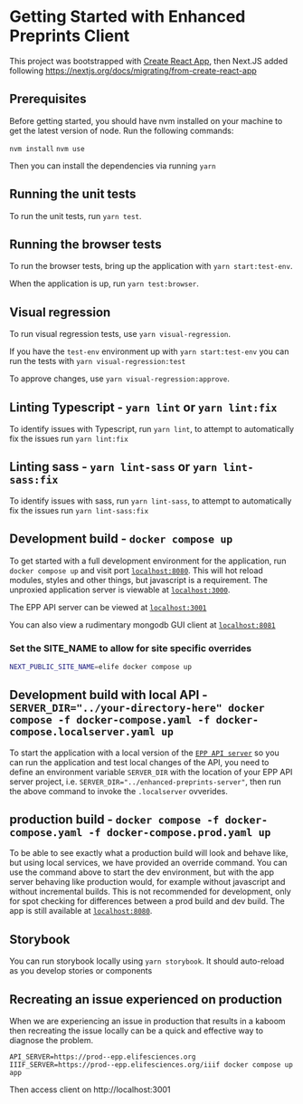 # Getting Started with Enhanced Preprints Client

This project was bootstrapped with [Create React App](https://github.com/facebook/create-react-app), then Next.JS added following <https://nextjs.org/docs/migrating/from-create-react-app>

## Prerequisites

Before getting started, you should have nvm installed on your machine to get the latest version of node. Run the following commands:

`nvm install`
`nvm use`

Then you can install the dependencies via running `yarn`

## Running the unit tests

To run the unit tests, run `yarn test`.

## Running the browser tests

To run the browser tests, bring up the application with `yarn start:test-env`.

When the application is up, run `yarn test:browser`.

## Visual regression

To run visual regression tests, use `yarn visual-regression`.

If you have the `test-env` environment up with `yarn start:test-env` you can run the tests with `yarn visual-regression:test`

To approve changes, use `yarn visual-regression:approve`.

## Linting Typescript - `yarn lint` or `yarn lint:fix`

To identify issues with Typescript, run `yarn lint`, to attempt to automatically fix the issues run `yarn lint:fix`

## Linting sass - `yarn lint-sass` or `yarn lint-sass:fix`

To identify issues with sass, run `yarn lint-sass`, to attempt to automatically fix the issues run `yarn lint-sass:fix`

## Development build - `docker compose up`

To get started with a full development environment for the application, run `docker compose up` and visit port [`localhost:8080`](http://localhost:8080). This will hot reload modules, styles and other things, but javascript is a requirement. The unproxied application server is viewable at [`localhost:3000`](http://localhost:3000).

The EPP API server can be viewed at [`localhost:3001`](http://localhost:3001)

You can also view a rudimentary mongodb GUI client at [`localhost:8081`](http://localhost:8081)

### Set the SITE_NAME to allow for site specific overrides

```bash
NEXT_PUBLIC_SITE_NAME=elife docker compose up
```

## Development build with local API - `SERVER_DIR="../your-directory-here" docker compose -f docker-compose.yaml -f docker-compose.localserver.yaml up`

To start the application with a local version of the [`EPP API server`](https://github.com/elifesciences/enhanced-preprints-server) so you can run the application and test local changes of the API, you need to define an environment variable `SERVER_DIR` with the location of your EPP API server project, i.e. `SERVER_DIR="../enhanced-preprints-server"`, then run the above command to invoke the `.localserver` ovverides.

## production build - `docker compose -f docker-compose.yaml -f docker-compose.prod.yaml up`

To be able to see exactly what a production build will look and behave like, but using local services, we have provided an override command. You can use the command above to start the dev environment, but with the app server behaving like production would, for example without javascript and without incremental builds. This is not recommended for development, only for spot checking for differences between a prod build and dev build.
The app is still available at [`localhost:8080`](http://localhost:8080).

## Storybook

You can run storybook locally using `yarn storybook`. It should auto-reload as you develop stories or components

## Recreating an issue experienced on production

When we are experiencing an issue in production that results in a kaboom then recreating the issue locally can be a quick and effective way to diagnose the problem.

`API_SERVER=https://prod--epp.elifesciences.org IIIF_SERVER=https://prod--epp.elifesciences.org/iiif docker compose up app`

Then access client on http://localhost:3001
